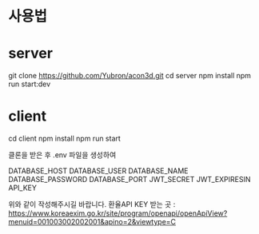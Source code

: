 # 사용법

# server

git clone https://github.com/Yubron/acon3d.git
cd server
npm install
npm run start:dev

# client

cd client
npm install
npm run start

클론을 받은 후 .env 파일을 생성하여

DATABASE_HOST
DATABASE_USER
DATABASE_NAME
DATABASE_PASSWORD
DATABASE_PORT
JWT_SECRET
JWT_EXPIRESIN
API_KEY

위와 같이 작성해주시길 바랍니다.
환율API KEY 받는 곳 : https://www.koreaexim.go.kr/site/program/openapi/openApiView?menuid=001003002002001&apino=2&viewtype=C
